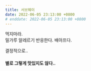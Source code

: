 ```yaml
---
title: 서브웨이
date: 2022-06-05 23:13:00 +0800
# enddate: 2022-06-05 23:13:00 +0800
---
```


먹지마라.  
밀가루 알레르기 반응한다. 배아프다.

결정적으로..  
#### 별로 그렇게 맛있지도 않다..
